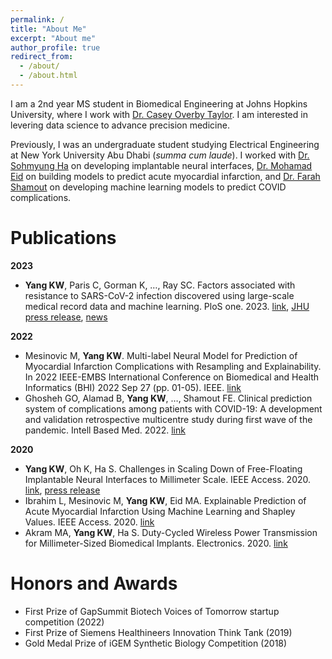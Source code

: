 ```yaml
---
permalink: /
title: "About Me"
excerpt: "About me"
author_profile: true
redirect_from: 
  - /about/
  - /about.html
---
```


I am a 2nd year MS student in Biomedical Engineering at Johns Hopkins University, where I work with [Dr. Casey Overby Taylor](https://tirilab.github.io). I am interested in levering data science to advance precision medicine. 

Previously, I was an undergraduate student studying Electrical Engineering at New York University Abu Dhabi (*summa cum laude*). I worked with [Dr. Sohmyung Ha](https://nyuad.nyu.edu/en/academics/divisions/engineering/faculty/sohmyung-ha.html) on developing implantable neural interfaces, [Dr. Mohamad Eid](https://nyuad.nyu.edu/en/academics/divisions/engineering/faculty/mohamad-eid.html) on building models to predict acute myocardial infarction, and [Dr. Farah Shamout](https://nyuad.nyu.edu/en/academics/divisions/engineering/faculty/farah-emad-shamout.html) on developing machine learning models to predict COVID complications.

Publications
======
**2023**
- **Yang KW**, Paris C, Gorman K, …, Ray SC. Factors associated with resistance to SARS-CoV-2 infection discovered using large-scale medical record data and machine learning. PloS one. 2023. [link](https://journals.plos.org/plosone/article?id=10.1371/journal.pone.0278466), [JHU press release](https://www.bme.jhu.edu/news-events/news/research-team-creates-statistical-model-to-predict-covid-19-resistance/), [news](https://www.thebaltimorebanner.com/community/public-health/johns-hopkins-covid-19-super-dodgers-O4XDOTIL3JFHTAQUS7ICRMEWTU/)

**2022**
- Mesinovic M, **Yang KW**. Multi-label Neural Model for Prediction of Myocardial Infarction Complications with Resampling and Explainability. In 2022 IEEE-EMBS International Conference on Biomedical and Health Informatics (BHI) 2022 Sep 27 (pp. 01-05). IEEE. [link](https://ieeexplore.ieee.org/abstract/document/9926915)
- Ghosheh GO, Alamad B, **Yang KW**, …, Shamout FE. Clinical prediction system of complications among patients with COVID-19: A development and validation retrospective multicentre study during first wave of the pandemic. Intell Based Med. 2022. [link](https://www.sciencedirect.com/science/article/pii/S2666521222000187)

**2020**
- **Yang KW**, Oh K, Ha S. Challenges in Scaling Down of Free-Floating Implantable Neural Interfaces to Millimeter Scale. IEEE Access. 2020. [link](https://ieeexplore.ieee.org/abstract/document/9133547), [press release](https://nyuad.nyu.edu/en/news/latest-news/science-and-technology/2020/october/its-in-the-little-things.html)
- Ibrahim L, Mesinovic M, **Yang KW**, Eid MA. Explainable Prediction of Acute Myocardial Infarction Using Machine Learning and Shapley Values. IEEE Access. 2020. [link](https://ieeexplore.ieee.org/abstract/document/9268965)
- Akram MA, **Yang KW**, Ha S. Duty-Cycled Wireless Power Transmission for Millimeter-Sized Biomedical Implants. Electronics. 2020. [link](https://www.mdpi.com/922280)

Honors and Awards
======
- First Prize of GapSummit Biotech Voices of Tomorrow startup competition (2022)
- First Prize of Siemens Healthineers Innovation Think Tank (2019)
- Gold Medal Prize of iGEM Synthetic Biology Competition (2018)

